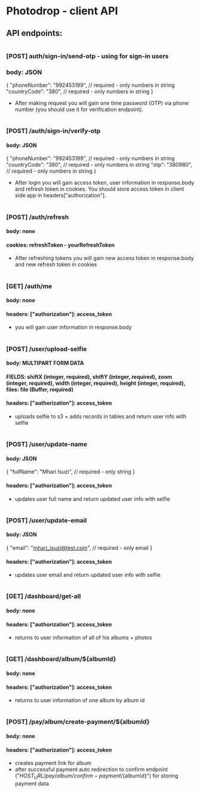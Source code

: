 # Photodrop - client API
## API endpoints:
#
### [POST] auth/sign-in/send-otp - using for sign-in users
### body: JSON
{
	"phoneNumber": "992453199", // required - only numbers in string
	"countryCode": "380", // required - only numbers in string
}
- After making request you will gain one time password (OTP) via phone number (you should use it for verification endpoint).
#
### [POST] /auth/sign-in/verify-otp
#### body: JSON
{
	"phoneNumber": "992453199", // required - only numbers in string
	"countryCode": "380", // required - only numbers in string
	"otp": "380980", // required - only numbers in string
}
- After login you will gain access token, user information in response.body and refresh token in cookies. You should store access token in client side app in headers["authorization"].
#
### [POST] /auth/refresh
#### body: none
#### cookies: refreshToken - yourRefreshToken
- After refreshing tokens you will gain new access token in response.body and new refresh token in cookies
#
### [GET] /auth/me
#### body: none
#### headers: ["authorization"]: access_token
- you will gain user information in response.body
#
### [POST] /user/upload-selfie
#### body: MULTIPART FORM DATA
#### FIELDS: shiftX (integer, required), shiftY (integer, required), zoom (integer, required), width (integer, required), height (integer, required), files: file (Buffer, required)
#### headers: ["authorization"]: access_token
- uploads selfie to s3 + adds records in tables and return user info with selfie
#
### [POST] /user/update-name
#### body: JSON
{
	"fullName": "Mhari Isuzi", // required - only string
}
#### headers: ["authorization"]: access_token
- updates user full name and return updated user info with selfie
#
### [POST] /user/update-email
#### body: JSON
{
	"email": "mhari_isuzi@test.com", // required - only email
}
#### headers: ["authorization"]: access_token
- updates user email and return updated user info with selfie
#
### [GET] /dashboard/get-all
#### body: none
#### headers: ["authorization"]: access_token
- returns to user information of all of his albums + photos
#
### [GET] /dashboard/album/${albumId}
#### body: none
#### headers: ["authorization"]: access_token
- returns to user information of one album by album id
#
### [POST] /pay/album/create-payment/${albumId}
#### body: none
#### headers: ["authorization"]: access_token
- creates payment link for album
- after successful payment auto redirection to confirm endpoint ("${HOST_URL}/pay/album/confirm-payment/${albumId}") for storing payment data
#